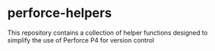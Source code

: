 # perforce-helpers
This repository contains a collection of helper functions designed to simplify the use of Perforce P4 for version control
